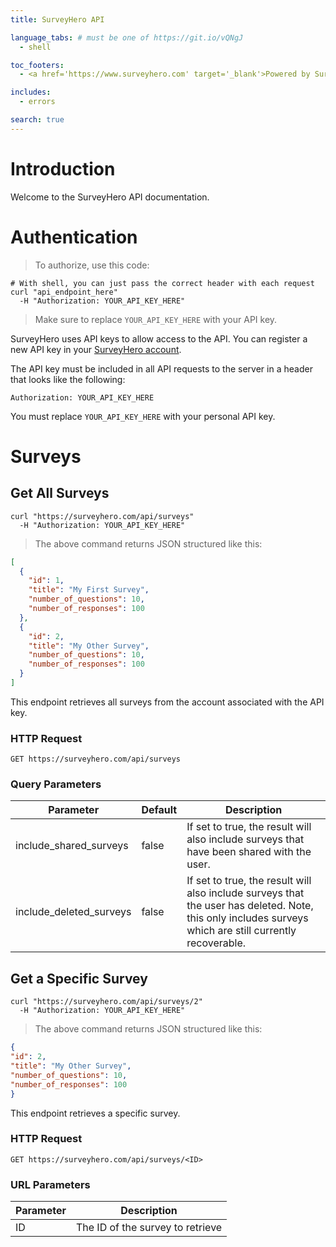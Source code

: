 ```yaml
---
title: SurveyHero API

language_tabs: # must be one of https://git.io/vQNgJ
  - shell

toc_footers:
  - <a href='https://www.surveyhero.com' target='_blank'>Powered by SurveyHero.com</a>

includes:
  - errors

search: true
---
```


# Introduction

Welcome to the SurveyHero API documentation.

# Authentication

> To authorize, use this code:

```shell
# With shell, you can just pass the correct header with each request
curl "api_endpoint_here"
  -H "Authorization: YOUR_API_KEY_HERE"
```

> Make sure to replace `YOUR_API_KEY_HERE` with your API key.

SurveyHero uses API keys to allow access to the API. You can register a new API key in your [SurveyHero account](https://www.surveyhero.com/user/account).

The API key must be included in all API requests to the server in a header that looks like the following:

`Authorization: YOUR_API_KEY_HERE`

<aside class="notice">
You must replace <code>YOUR_API_KEY_HERE</code> with your personal API key.
</aside>

# Surveys

## Get All Surveys

```shell
curl "https://surveyhero.com/api/surveys"
  -H "Authorization: YOUR_API_KEY_HERE"
```

> The above command returns JSON structured like this:

```json
[
  {
    "id": 1,
    "title": "My First Survey",
    "number_of_questions": 10,
    "number_of_responses": 100
  },
  {
    "id": 2,
    "title": "My Other Survey",
    "number_of_questions": 10,
    "number_of_responses": 100
  }
]
```

This endpoint retrieves all surveys from the account associated with the API key.

### HTTP Request

`GET https://surveyhero.com/api/surveys`

### Query Parameters

Parameter | Default | Description
--------- | ------- | -----------
include_shared_surveys | false | If set to true, the result will also include surveys that have been shared with the user.
include_deleted_surveys | false | If set to true, the result will also include surveys that the user has deleted. Note, this only includes surveys which are still currently recoverable.

## Get a Specific Survey

```shell
curl "https://surveyhero.com/api/surveys/2"
  -H "Authorization: YOUR_API_KEY_HERE"
```

> The above command returns JSON structured like this:

```json
{
"id": 2,
"title": "My Other Survey",
"number_of_questions": 10,
"number_of_responses": 100
}
```

This endpoint retrieves a specific survey.

### HTTP Request

`GET https://surveyhero.com/api/surveys/<ID>`

### URL Parameters

Parameter | Description
--------- | -----------
ID | The ID of the survey to retrieve